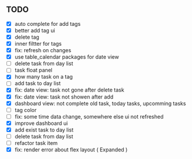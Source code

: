 


## TODO
- [x] auto complete for add tags
- [x] better add tag ui
- [x] delete tag
- [x] inner filtter for tags
- [x] fix: refresh on changes
- [x] use table_calendar packages for date view
- [ ] delete task from day list
- [ ] task float panel
- [x] how many task on a tag
- [ ] add task to day list
- [x] fix: date view: task not gone after delete task
- [x] fix: date view: task not showen after add
- [x] dashboard view: not complete old task, today tasks, upcomming tasks
- [ ] tag color
- [ ] fix: some time data change, somewhere else ui not refreshed
- [x] improve dashboard ui
- [x] add exist task to day list
- [ ] delete task from day list
- [ ] refactor task item
- [x] fix: render error about flex layout ( Expanded )
